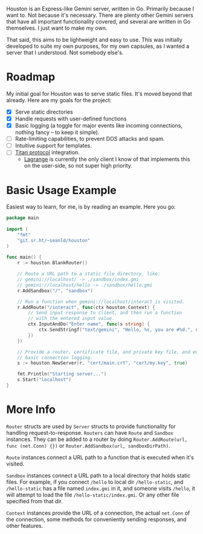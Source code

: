 Houston is an Express-like Gemini server, written in Go. Primarily because
I want to. Not because it's necessary. There are plenty other Gemini servers
that have all important functionality covered, and several are written in Go
themselves. I just want to make my own.

That said, this aims to be lightweight and easy to use. This was initially
developed to suite my own purposes, for my own capsules, as I wanted a server
that I understood. Not somebody else's.


# Roadmap

My initial goal for Houston was to serve static files. It's moved beyond that
already. Here are my goals for the project:

-   [X] Serve static directories
-   [X] Handle requests with user-defined functions
-   [X] Basic logging (a toggle for major events like incoming connections, nothing
    fancy &#x2013; to keep it simple).
-   [ ] Rate-limiting capabilities, to prevent DOS attacks and spam.
-   [ ] Intuitive support for templates.
-   [ ] [Titan protocol](https://transjovian.org:1965/titan/page/The%20Titan%20Specification) integration.
    -   [Lagrange](https://github.com/skyjake/lagrange) is currently the only client I know of that implements this on the
        user-side, so not super high priority.


# Basic Usage Example

Easiest way to learn, for me, is by reading an example. Here you go:

```go
package main
    
import (
    "fmt"
    "git.sr.ht/~seanld/houston"
)
    
func main() {
    r := houston.BlankRouter()

    // Route a URL path to a static file directory, like:
    // gemini://localhost/ -> ./sandbox/index.gmi
    // gemini://localhost/hello -> ./sandbox/hello.gmi
    r.AddSandbox("/", "sandbox")

    // Run a function when gemini://localhost/interact is visited.
    r.AddRoute("/interact", func(ctx houston.Context) {
        // Send input response to client, and then run a function
        // with the entered input value.
        ctx.InputAndDo("Enter name", func(s string) {
            ctx.SendStringf("text/gemini", "Hello, %s, you are #%d.", s, 1)
        })
    })

    // Provide a router, certificate file, and private key file, and enable
    // basic connection logging.
    s := houston.NewServer(r, "cert/main.crt", "cert/my.key", true)

    fmt.Println("Starting server...")
    s.Start("localhost")
}
```


# More Info

`Router` structs are used by `Server` structs to provide functionality for handling
request-to-response. `Routers` can have `Route` and `Sandbox` instances. They can be
added to a router by doing `Router.AddRoute(url, func (net.Conn) {})` or
`Router.AddSandbox(url, sandboxDirPath)`.

`Route` instances connect a URL path to a function that is executed when it's visited.

`Sandbox` instances connect a URL path to a local directory that holds static files.
For example, if you connect `/hello` to local dir `/hello-static`, and `/hello-static`
has a file named `index.gmi` in it, and someone visits `/hello`, it will attempt
to load the file `/hello-static/index.gmi`. Or any other file specified from that dir.

`Context` instances provide the URL of a connection, the actual `net.Conn` of the
connection, some methods for conveniently sending responses, and other features.

